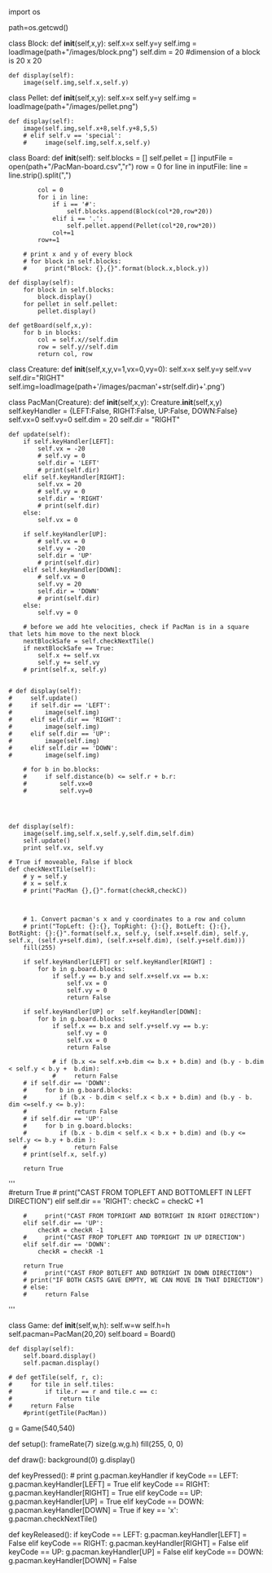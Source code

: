 import os

path=os.getcwd()

class Block:
    def __init__(self,x,y):
        self.x=x
        self.y=y
        self.img = loadImage(path+"/images/block.png")
        self.dim = 20 #dimension of a block is 20 x 20
        
    def display(self):
        image(self.img,self.x,self.y)
            
class Pellet:
    def __init__(self,x,y): 
        self.x=x
        self.y=y
        self.img = loadImage(path+"/images/pellet.png")
        
    
    def display(self):
        image(self.img,self.x+8,self.y+8,5,5)
        # elif self.v == 'special':
        #     image(self.img,self.x,self.y)

class Board:
    def __init__(self):
        self.blocks = []
        self.pellet = []
        inputFile = open(path+"/PacMan-board.csv","r")
        row = 0
        for line in inputFile:
            line = line.strip().split(",")
            
            col = 0
            for i in line:
                if i == '#':
                    self.blocks.append(Block(col*20,row*20))
                elif i == '.':
                    self.pellet.append(Pellet(col*20,row*20))
                col+=1
            row+=1
        
        # print x and y of every block
        # for block in self.blocks:
        #     print("Block: {},{}".format(block.x,block.y))
        
    def display(self):
        for block in self.blocks:
            block.display()
        for pellet in self.pellet:
            pellet.display()
            
    def getBoard(self,x,y): 
        for b in blocks:
            col = self.x//self.dim
            row = self.y//self.dim 
            return col, row

class Creature:
    def __init__(self,x,y,v=1,vx=0,vy=0):
        self.x=x
        self.y=y
        self.v=v
        self.dir="RIGHT"
        self.img=loadImage(path+'/images/pacman'+str(self.dir)+'.png')
    
        
class PacMan(Creature):
    def __init__(self,x,y):
        Creature.__init__(self,x,y)
        self.keyHandler = {LEFT:False, RIGHT:False, UP:False, DOWN:False}
        self.vx=0
        self.vy=0
        self.dim = 20
        self.dir = "RIGHT"
        
        
    def update(self):
        if self.keyHandler[LEFT]:
            self.vx = -20
            # self.vy = 0
            self.dir = 'LEFT'
            # print(self.dir)
        elif self.keyHandler[RIGHT]:
            self.vx = 20
            # self.vy = 0
            self.dir = 'RIGHT'
            # print(self.dir)
        else:
            self.vx = 0 
        
        if self.keyHandler[UP]:
            # self.vx = 0
            self.vy = -20
            self.dir = 'UP'
            # print(self.dir)
        elif self.keyHandler[DOWN]:
            # self.vx = 0
            self.vy = 20
            self.dir = 'DOWN'
            # print(self.dir)
        else:
            self.vy = 0
        
        # before we add hte velocities, check if PacMan is in a square that lets him move to the next block
        nextBlockSafe = self.checkNextTile()
        if nextBlockSafe == True:
            self.x += self.vx
            self.y += self.vy
        # print(self.x, self.y)
    
        
    # def display(self):
    #     self.update()
    #     if self.dir == 'LEFT':
    #         image(self.img)
    #     elif self.dir == 'RIGHT':
    #         image(self.img)
    #     elif self.dir == 'UP':
    #         image(self.img)
    #     elif self.dir == 'DOWN':
    #         image(self.img)
        
        # for b in bo.blocks:
        #     if self.distance(b) <= self.r + b.r:
        #         self.vx=0
        #         self.vy=0
        
        
        

    def display(self):
        image(self.img,self.x,self.y,self.dim,self.dim)
        self.update()
        print self.vx, self.vy 
        
    # True if moveable, False if block
    def checkNextTile(self):
        # y = self.y
        # x = self.x
        # print("PacMan {},{}".format(checkR,checkC))
        
        
        
        # 1. Convert pacman's x and y coordinates to a row and column
        # print("TopLeft: {}:{}, TopRight: {}:{}, BotLeft: {}:{}, BotRight: {}:{}".format(self.x, self.y, (self.x+self.dim), self.y, self.x, (self.y+self.dim), (self.x+self.dim), (self.y+self.dim)))
        fill(255)

        if self.keyHandler[LEFT] or self.keyHandler[RIGHT] :
            for b in g.board.blocks:
                if self.y == b.y and self.x+self.vx == b.x:
                    self.vx = 0
                    self.vy = 0
                    return False
        
        if self.keyHandler[UP] or  self.keyHandler[DOWN]:
            for b in g.board.blocks:
                if self.x == b.x and self.y+self.vy == b.y:
                    self.vy = 0
                    self.vx = 0
                    return False
                
                # if (b.x <= self.x+b.dim <= b.x + b.dim) and (b.y - b.dim < self.y < b.y +  b.dim):
                #     return False
        # if self.dir == 'DOWN':
        #     for b in g.board.blocks:
        #         if (b.x - b.dim < self.x < b.x + b.dim) and (b.y - b. dim <=self.y <= b.y):
        #             return False        
        # if self.dir == 'UP':
        #     for b in g.board.blocks:
        #         if (b.x - b.dim < self.x < b.x + b.dim) and (b.y <= self.y <= b.y + b.dim ):
        #             return False    
        # print(self.x, self.y)
      
        return True   
                
                
'''   
            #return True 
        #     print("CAST FROM TOPLEFT AND BOTTOMLEFT IN LEFT DIRECTION")
        elif self.dir == 'RIGHT':
             checkC = checkC +1
             
             
        #     print("CAST FROM TOPRIGHT AND BOTRIGHT IN RIGHT DIRECTION")
        elif self.dir == 'UP':
            checkR = checkR -1 
        #     print("CAST FROP TOPLEFT AND TOPRIGHT IN UP DIRECTION")
        elif self.dir == 'DOWN':
            checkR = checkR -1 
        
        return True
        #     print("CAST FROP BOTLEFT AND BOTRIGHT IN DOWN DIRECTION")
        # print("IF BOTH CASTS GAVE EMPTY, WE CAN MOVE IN THAT DIRECTION")
        # else:
        #     return False
    
        
    
'''

        
class Game:
    def __init__(self,w,h):
        self.w=w
        self.h=h
        self.pacman=PacMan(20,20)
        self.board = Board()
        
    def display(self):
        self.board.display()
        self.pacman.display()
        
    # def getTile(self, r, c):
    #     for tile in self.tiles:
    #         if tile.r == r and tile.c == c:
    #             return tile
    #     return False   
        #print(getTile(PacMan))
        
        
g = Game(540,540)

def setup():
    frameRate(7)
    size(g.w,g.h)
    fill(255, 0, 0)
    
def draw():
    background(0)
    g.display()


def keyPressed():
    # print g.pacman.keyHandler
    if keyCode == LEFT:
        g.pacman.keyHandler[LEFT] = True
    elif keyCode == RIGHT:
        g.pacman.keyHandler[RIGHT] = True
    elif keyCode == UP:
        g.pacman.keyHandler[UP] = True
    elif keyCode == DOWN:
        g.pacman.keyHandler[DOWN] = True
    if key == 'x':
        g.pacman.checkNextTile()
        
def keyReleased():
    if keyCode == LEFT:
        g.pacman.keyHandler[LEFT] = False
    elif keyCode == RIGHT:
        g.pacman.keyHandler[RIGHT] = False
    elif keyCode == UP:
        g.pacman.keyHandler[UP] = False
    elif keyCode == DOWN:
        g.pacman.keyHandler[DOWN] = False

